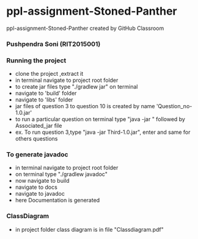 # ppl-assignment-Stoned-Panther
ppl-assignment-Stoned-Panther created by GitHub Classroom

### Pushpendra Soni (RIT2015001)
### Running the project
- clone the project ,extract it
- in terminal navigate to project root folder
- to create jar files type "./gradlew jar" on terminal
- navigate to 'build' folder
- navigate to 'libs' folder
- jar files of question 3 to question 10 is created by name 'Question_no-1.0.jar'
- to run a particular question on terminal type "java -jar " followed by Associated_jar file
- ex. To run question 3,type "java -jar Third-1.0.jar", enter and same for others questions

### To generate javadoc
- in terminal navigate to project root folder
- on terminal type "./gradlew javadoc"
- now navigate to build
- navigate to docs
- navigate to javadoc
- here Documentation is generated

### ClassDiagram
- in project folder class diagram is in file "Classdiagram.pdf"
